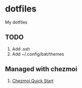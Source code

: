# dotfiles
My dotfiles

## TODO
1. Add .ssh
2. Add ~/.config/bat/themes

## Managed with chezmoi
1. [Chezmoi Quick Start](https://www.chezmoi.io/quick-start/)

